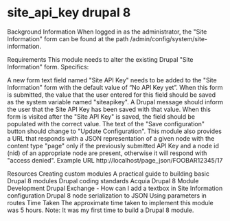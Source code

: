 # site_api_key drupal 8

Background Information
When logged in as the administrator, the "Site Information" form can be found at the path /admin/config/system/site-information.

Requirements
This module needs to alter the existing Drupal "Site Information" form. Specifics:

 A new form text field named "Site API Key" needs to be added to the "Site Information" form with the default value of “No API Key yet”.
 When this form is submitted, the value that the user entered for this field should be saved as the system variable named "siteapikey".
 A Drupal message should inform the user that the Site API Key has been saved with that value.
 When this form is visited after the "Site API Key" is saved, the field should be populated with the correct value.
 The text of the "Save configuration" button should change to "Update Configuration".
 This module also provides a URL that responds with a JSON representation of a given node with the content type "page" only if the previously submitted API Key and a node id (nid) of an appropriate node are present, otherwise it will respond with "access denied".
Example URL
http://localhost/page_json/FOOBAR12345/17

Resources
Creating custom modules
A practical guide to building basic Drupal 8 modules
Drupal coding standards
Acquia Drupal 8 Module Development
Drupal Exchange - How can I add a textbox in Site Information configuration
Drupal 8 node serialization to JSON
Using parameters in routes
Time Taken
The approximate time taken to implement this module was 5 hours. Note: It was my first time to build a Drupal 8 module.
